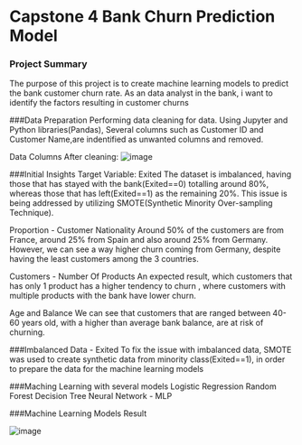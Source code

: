 # Capstone 4 Bank Churn Prediction Model

### Project Summary
The purpose of this project is to create machine learning models to predict the bank customer churn rate. As an data analyst in the bank, i want to identify the factors resulting in customer churns 

###Data Preparation
Performing data cleaning for data. Using Jupyter and Python libraries(Pandas), Several columns such as Customer ID and Customer Name,are indentified as unwanted columns and removed. 

Data Columns After cleaning:
![image](https://user-images.githubusercontent.com/34051347/119076890-ef859f00-ba25-11eb-93d5-1c640116ec38.png)

###Initial Insights
Target Variable: Exited
The dataset is imbalanced, having those that has stayed with the bank(Exited==0) totalling around 80%, whereas those that has left(Exited==1) as the remaining 20%.
This issue is being addressed by utilizing SMOTE(Synthetic Minority Over-sampling Technique).

Proportion - Customer Nationality
Around 50% of the customers are from France, around 25% from Spain and also around  25% from Germany. However, we can see a way higher churn coming from Germany, despite having the least customers among the 3 countries.

Customers - Number Of Products
An expected result, which customers that has only 1 product has a higher tendency to churn , where customers with multiple products with the bank have lower churn.

Age and Balance
We can see that customers that are ranged between 40-60 years old, with a higher than average bank balance, are at risk of churning.

###Imbalanced Data - Exited
To fix the issue with imbalanced data, SMOTE was used to create synthetic data from minority class(Exited==1), in order to prepare the data for the machine learning models

###Maching Learning with several models
Logistic Regression
Random Forest
Decision Tree
Neural Network - MLP


###Machine Learning Models Result

![image](https://user-images.githubusercontent.com/34051347/119076834-da107500-ba25-11eb-9832-5e458018cafa.png)



